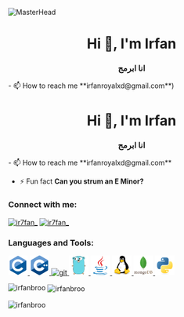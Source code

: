 ![MasterHead](https://i.giphy.com/media/v1.Y2lkPTc5MGI3NjExdWZhNzBueW04N3kwcHR2aXRseTd4amd3Mm5uaTFvOTNoanVsYWJiaSZlcD12MV9pbnRlcm5hbF9naWZfYnlfaWQmY3Q9Zw/uv6dgvJfouDG4avr6M/giphy.gif)
<h1 align="center">Hi 👋, I'm Irfan</h1>
<h3 align="center">انا ابرمج</h3>
- 📫 How to reach me **irfanroyalxd@gmail.com**)
<h1 align="center">Hi 👋, I'm Irfan</h1>
<h3 align="center">انا ابرمج</h3>
- 📫 How to reach me **irfanroyalxd@gmail.com**

- ⚡ Fun fact **Can you strum an E Minor?**

<h3 align="left">Connect with me:</h3>
<p align="left">
<a href="https://instagram.com/ir7fan_" target="blank"><img align="center" src="https://raw.githubusercontent.com/rahuldkjain/github-profile-readme-generator/master/src/images/icons/Social/instagram.svg" alt="ir7fan_" height="30" width="40" /></a>
<a href="https://www.leetcode.com/wEznEQOSvA" target="blank"><img align="center" src="https://raw.githubusercontent.com/rahuldkjain/github-profile-readme-generator/master/src/images/icons/Social/leet-code.svg" alt="ir7fan_" height="30" width="40" /></a>
</p>

<h3 align="left">Languages and Tools:</h3>
<p align="left"> <a href="https://www.cprogramming.com/" target="_blank" rel="noreferrer"> <img src="https://raw.githubusercontent.com/devicons/devicon/master/icons/c/c-original.svg" alt="c" width="40" height="40"/> </a> <a href="https://www.w3schools.com/cpp/" target="_blank" rel="noreferrer"> <img src="https://raw.githubusercontent.com/devicons/devicon/master/icons/cplusplus/cplusplus-original.svg" alt="cplusplus" width="40" height="40"/> </a> <a href="https://git-scm.com/" target="_blank" rel="noreferrer"> <img src="https://www.vectorlogo.zone/logos/git-scm/git-scm-icon.svg" alt="git" width="40" height="40"/> </a> <a href="https://golang.org" target="_blank" rel="noreferrer"> <img src="https://raw.githubusercontent.com/devicons/devicon/master/icons/go/go-original.svg" alt="go" width="40" height="40"/> </a> <a href="https://www.java.com" target="_blank" rel="noreferrer"> <img src="https://raw.githubusercontent.com/devicons/devicon/master/icons/java/java-original.svg" alt="java" width="40" height="40"/> </a> <a href="https://www.linux.org/" target="_blank" rel="noreferrer"> <img src="https://raw.githubusercontent.com/devicons/devicon/master/icons/linux/linux-original.svg" alt="linux" width="40" height="40"/> </a> <a href="https://www.mongodb.com/" target="_blank" rel="noreferrer"> <img src="https://raw.githubusercontent.com/devicons/devicon/master/icons/mongodb/mongodb-original-wordmark.svg" alt="mongodb" width="40" height="40"/> </a> <a href="https://www.python.org" target="_blank" rel="noreferrer"> <img src="https://raw.githubusercontent.com/devicons/devicon/master/icons/python/python-original.svg" alt="python" width="40" height="40"/> </a> </p>

<p><img align="left" src="https://github-readme-stats.vercel.app/api/top-langs?username=irfanbroo&show_icons=true&locale=en&layout=compact" alt="irfanbroo" /></p>

<p>&nbsp;<img align="center" src="https://github-readme-stats.vercel.app/api?username=irfanbroo&show_icons=true&locale=en" alt="irfanbroo" /></p>

<p><img align="center" src="https://github-readme-streak-stats.herokuapp.com/?user=irfanbroo&" alt="irfanbroo" /></p>

